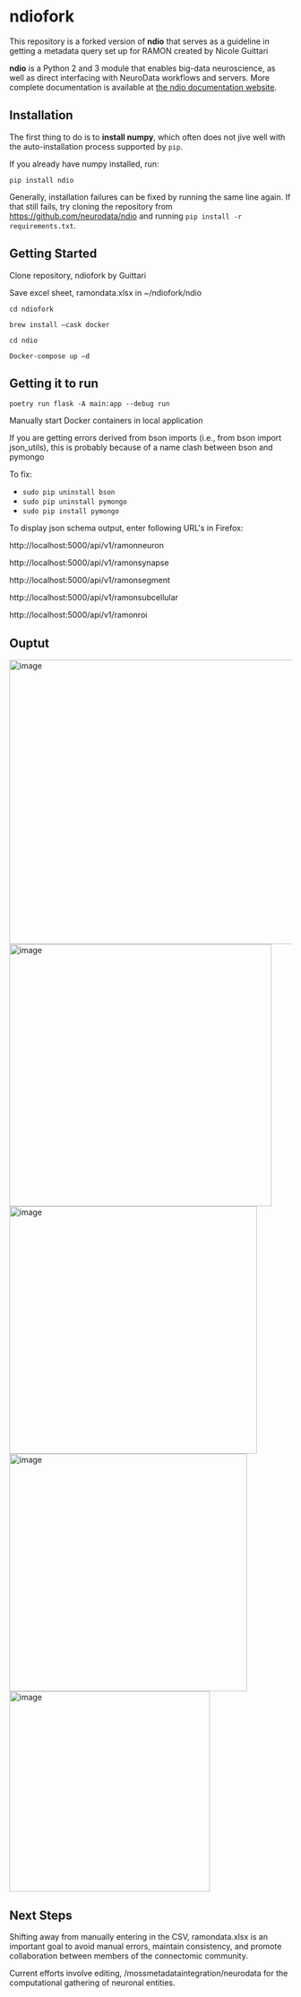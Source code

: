 # ndiofork 

This repository is a forked version of **ndio** that serves as a guideline in getting a metadata query set up for RAMON created by Nicole Guittari

**ndio** is a Python 2 and 3 module that enables big-data neuroscience, as well as direct interfacing with NeuroData workflows and servers. More complete documentation is available at [the ndio documentation website](http://docs.neurodata.io/nddocs/ndio).

## Installation

The first thing to do is to **install numpy**, which often does not jive well with the auto-installation process supported by `pip`.

If you already have numpy installed, run:

```
pip install ndio
```

Generally, installation failures can be fixed by running the same line again. If that still fails, try cloning the repository from https://github.com/neurodata/ndio and running `pip install -r requirements.txt`.

## Getting Started

Clone repository, ndiofork by Guittari

Save excel sheet, ramondata.xlsx in ~/ndiofork/ndio 

```
cd ndiofork
```

```
brew install –cask docker
```

```
cd ndio
```

```
Docker-compose up –d
```

## Getting it to run

```poetry run flask -A main:app --debug run```

Manually start Docker containers in local application

If you are getting errors derived from bson imports (i.e., from bson import json_utils), this is probably because of a name clash between bson and pymongo 

To fix:
* ```sudo pip uninstall bson``` 
* ```sudo pip uninstall pymongo```
* ```sudo pip install pymongo```

To display json schema output, enter following URL's in Firefox:

http://localhost:5000/api/v1/ramonneuron

http://localhost:5000/api/v1/ramonsynapse

http://localhost:5000/api/v1/ramonsegment

http://localhost:5000/api/v1/ramonsubcellular

http://localhost:5000/api/v1/ramonroi

## Ouptut

<img width="508" alt="image" src="https://user-images.githubusercontent.com/66258538/226371140-0d8b283b-18fe-4664-b961-aa1caef7db41.png">

<img width="468" alt="image" src="https://user-images.githubusercontent.com/66258538/226371188-4dc86cab-5829-47a5-a52c-0f24653ca1e9.png">

<img width="442" alt="image" src="https://user-images.githubusercontent.com/66258538/226371377-9ec40332-21a2-44d9-8714-c9411ef82fca.png">

<img width="424" alt="image" src="https://user-images.githubusercontent.com/66258538/226371418-ad4e7edd-c689-4f13-bd1e-420a7480c311.png">

<img width="358" alt="image" src="https://user-images.githubusercontent.com/66258538/226371454-edba1eb7-f6ee-4c3f-89f4-54a36d9f86cf.png">



## Next Steps 

Shifting away from manually entering in the CSV, ramondata.xlsx is an important goal to avoid manual errors, maintain consistency, and promote collaboration between members of the connectomic community. 

Current efforts involve editing, /mossmetadataintegration/neurodata for the computational gathering of neuronal entities. 










